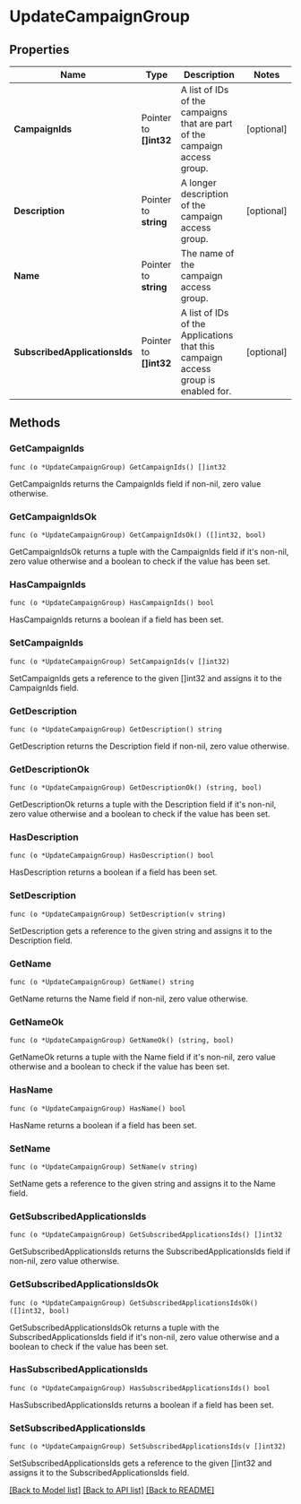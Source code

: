 # UpdateCampaignGroup

## Properties

Name | Type | Description | Notes
------------ | ------------- | ------------- | -------------
**CampaignIds** | Pointer to **[]int32** | A list of IDs of the campaigns that are part of the campaign access group. | [optional] 
**Description** | Pointer to **string** | A longer description of the campaign access group. | [optional] 
**Name** | Pointer to **string** | The name of the campaign access group. | 
**SubscribedApplicationsIds** | Pointer to **[]int32** | A list of IDs of the Applications that this campaign access group is enabled for. | [optional] 

## Methods

### GetCampaignIds

`func (o *UpdateCampaignGroup) GetCampaignIds() []int32`

GetCampaignIds returns the CampaignIds field if non-nil, zero value otherwise.

### GetCampaignIdsOk

`func (o *UpdateCampaignGroup) GetCampaignIdsOk() ([]int32, bool)`

GetCampaignIdsOk returns a tuple with the CampaignIds field if it's non-nil, zero value otherwise
and a boolean to check if the value has been set.

### HasCampaignIds

`func (o *UpdateCampaignGroup) HasCampaignIds() bool`

HasCampaignIds returns a boolean if a field has been set.

### SetCampaignIds

`func (o *UpdateCampaignGroup) SetCampaignIds(v []int32)`

SetCampaignIds gets a reference to the given []int32 and assigns it to the CampaignIds field.

### GetDescription

`func (o *UpdateCampaignGroup) GetDescription() string`

GetDescription returns the Description field if non-nil, zero value otherwise.

### GetDescriptionOk

`func (o *UpdateCampaignGroup) GetDescriptionOk() (string, bool)`

GetDescriptionOk returns a tuple with the Description field if it's non-nil, zero value otherwise
and a boolean to check if the value has been set.

### HasDescription

`func (o *UpdateCampaignGroup) HasDescription() bool`

HasDescription returns a boolean if a field has been set.

### SetDescription

`func (o *UpdateCampaignGroup) SetDescription(v string)`

SetDescription gets a reference to the given string and assigns it to the Description field.

### GetName

`func (o *UpdateCampaignGroup) GetName() string`

GetName returns the Name field if non-nil, zero value otherwise.

### GetNameOk

`func (o *UpdateCampaignGroup) GetNameOk() (string, bool)`

GetNameOk returns a tuple with the Name field if it's non-nil, zero value otherwise
and a boolean to check if the value has been set.

### HasName

`func (o *UpdateCampaignGroup) HasName() bool`

HasName returns a boolean if a field has been set.

### SetName

`func (o *UpdateCampaignGroup) SetName(v string)`

SetName gets a reference to the given string and assigns it to the Name field.

### GetSubscribedApplicationsIds

`func (o *UpdateCampaignGroup) GetSubscribedApplicationsIds() []int32`

GetSubscribedApplicationsIds returns the SubscribedApplicationsIds field if non-nil, zero value otherwise.

### GetSubscribedApplicationsIdsOk

`func (o *UpdateCampaignGroup) GetSubscribedApplicationsIdsOk() ([]int32, bool)`

GetSubscribedApplicationsIdsOk returns a tuple with the SubscribedApplicationsIds field if it's non-nil, zero value otherwise
and a boolean to check if the value has been set.

### HasSubscribedApplicationsIds

`func (o *UpdateCampaignGroup) HasSubscribedApplicationsIds() bool`

HasSubscribedApplicationsIds returns a boolean if a field has been set.

### SetSubscribedApplicationsIds

`func (o *UpdateCampaignGroup) SetSubscribedApplicationsIds(v []int32)`

SetSubscribedApplicationsIds gets a reference to the given []int32 and assigns it to the SubscribedApplicationsIds field.


[[Back to Model list]](../README.md#documentation-for-models) [[Back to API list]](../README.md#documentation-for-api-endpoints) [[Back to README]](../README.md)


